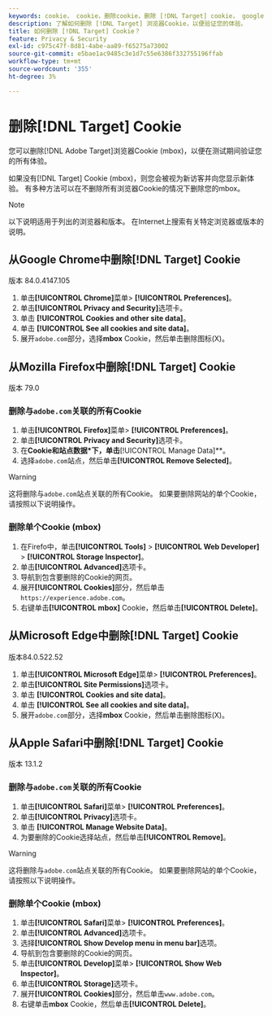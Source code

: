 ```yaml
---
keywords: cookie， cookie，删除cookie，删除 [!DNL Target] cookie， google chrome， chrome， mozilla firefox， firefox， microsoft edge， safari， cookie1
description: 了解如何删除 [!DNL Target] 浏览器Cookie，以便验证您的体验。
title: 如何删除 [!DNL Target] Cookie？
feature: Privacy & Security
exl-id: c975c47f-8d81-4abe-aa89-f65275a73002
source-git-commit: e5bae1ac9485c3e1d7c55e6386f332755196ffab
workflow-type: tm+mt
source-wordcount: '355'
ht-degree: 3%

---
```


# 删除[!DNL Target] Cookie

您可以删除[!DNL Adobe Target]浏览器Cookie (mbox)，以便在测试期间验证您的所有体验。

如果没有[!DNL Target] Cookie (mbox)，则您会被视为新访客并向您显示新体验。 有多种方法可以在不删除所有浏览器Cookie的情况下删除您的mbox。

>[!NOTE]
>
>以下说明适用于列出的浏览器和版本。 在Internet上搜索有关特定浏览器或版本的说明。

## 从Google Chrome中删除[!DNL Target] Cookie

版本 84.0.4147.105

1. 单击&#x200B;**[!UICONTROL Chrome]**&#x200B;菜单> **[!UICONTROL Preferences]**。
1. 单击&#x200B;**[!UICONTROL Privacy and Security]**&#x200B;选项卡。
1. 单击 **[!UICONTROL Cookies and other site data]**。
1. 单击 **[!UICONTROL See all cookies and site data]**。
1. 展开`adobe.com`部分，选择&#x200B;**mbox** Cookie，然后单击删除图标(X)。

## 从Mozilla Firefox中删除[!DNL Target] Cookie

版本 79.0

### 删除与`adobe.com`关联的所有Cookie

1. 单击&#x200B;**[!UICONTROL Firefox]**&#x200B;菜单> **[!UICONTROL Preferences]**。
1. 单击&#x200B;**[!UICONTROL Privacy and Security]**&#x200B;选项卡。
1. 在**Cookie和站点数据*&#x200B;下，单击&#x200B;**[!UICONTROL Manage Data]**。
1. 选择`adobe.com`站点，然后单击&#x200B;**[!UICONTROL Remove Selected]**。

>[!WARNING]
>
>这将删除与`adobe.com`站点关联的所有Cookie。 如果要删除网站的单个Cookie，请按照以下说明操作。

### 删除单个Cookie (mbox)

1. 在Firefo中，单击&#x200B;**[!UICONTROL Tools]** > **[!UICONTROL Web Developer]** > **[!UICONTROL Storage Inspector]**。
1. 单击&#x200B;**[!UICONTROL Advanced]**&#x200B;选项卡。
1. 导航到包含要删除的Cookie的网页。
1. 展开&#x200B;**[!UICONTROL Cookies]**&#x200B;部分，然后单击`https://experience.adobe.com`。
1. 右键单击&#x200B;**[!UICONTROL mbox]** Cookie，然后单击&#x200B;**[!UICONTROL Delete]**。

## 从Microsoft Edge中删除[!DNL Target] Cookie

版本84.0.522.52

1. 单击&#x200B;**[!UICONTROL Microsoft Edge]**&#x200B;菜单> **[!UICONTROL Preferences]**。
1. 单击&#x200B;**[!UICONTROL Site Permissions]**&#x200B;选项卡。
1. 单击 **[!UICONTROL Cookies and site data]**。
1. 单击 **[!UICONTROL See all cookies and site data]**。
1. 展开`adobe.com`部分，选择&#x200B;**mbox** Cookie，然后单击删除图标(X)。

## 从Apple Safari中删除[!DNL Target] Cookie

版本 13.1.2

### 删除与`adobe.com`关联的所有Cookie

1. 单击&#x200B;**[!UICONTROL Safari]**&#x200B;菜单> **[!UICONTROL Preferences]**。
1. 单击&#x200B;**[!UICONTROL Privacy]**&#x200B;选项卡。
1. 单击 **[!UICONTROL Manage Website Data]**。
1. 为要删除的Cookie选择站点，然后单击&#x200B;**[!UICONTROL Remove]**。

>[!WARNING]
>
>这将删除与`adobe.com`站点关联的所有Cookie。 如果要删除网站的单个Cookie，请按照以下说明操作。

### 删除单个Cookie (mbox)

1. 单击&#x200B;**[!UICONTROL Safari]**&#x200B;菜单> **[!UICONTROL Preferences]**。
1. 单击&#x200B;**[!UICONTROL Advanced]**&#x200B;选项卡。
1. 选择&#x200B;**[!UICONTROL Show Develop menu in menu bar]**&#x200B;选项。
1. 导航到包含要删除的Cookie的网页。
1. 单击&#x200B;**[!UICONTROL Develop]**&#x200B;菜单> **[!UICONTROL Show Web Inspector]**。
1. 单击&#x200B;**[!UICONTROL Storage]**&#x200B;选项卡。
1. 展开&#x200B;**[!UICONTROL Cookies]**&#x200B;部分，然后单击`www.adobe.com`。
1. 右键单击&#x200B;**mbox** Cookie，然后单击&#x200B;**[!UICONTROL Delete]**。
